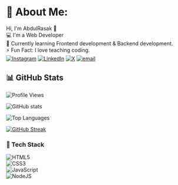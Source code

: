# 💫 About Me:
Hi, I'm AbdulRasak 👋<br>💻 I'm  a Web Developer<br>🌱 Currently learning Frontend development & Backend development.<br>⚡ Fun Fact: I love teaching coding. </br>
[![Instagram](https://img.shields.io/badge/Instagram-%23E4405F.svg?logo=Instagram&logoColor=white)](https://instagram.com/kamtechhub ) [![LinkedIn](https://img.shields.io/badge/LinkedIn-%230077B5.svg?logo=linkedin&logoColor=white)](https://linkedin.com/in/https://www.linkedin.com/in/kamoru-abdulrasak-574972354/) [![X](https://img.shields.io/badge/X-black.svg?logo=X&logoColor=white)](https://x.com/https://x.com/kamtechhub) [![email](https://img.shields.io/badge/Email-D14836?logo=gmail&logoColor=white)](mailto:rkamoru1@gmail.com) 

## 📊 GitHub Stats
![Profile Views](https://komarev.com/ghpvc/?username=abdul-rasak&color=blue&style=flat-square&label=Profile+Views)

![GitHub stats](https://github-readme-stats.vercel.app/api?username=abdul-rasak&show_icons=true&theme=radical)

![Top Languages](https://github-readme-stats.vercel.app/api/top-langs/?username=abdul-rasak&layout=compact&theme=radical)

[![GitHub Streak](https://github-readme-streak-stats.herokuapp.com?user=abdul-rasak&theme=radical&border_radius=6)](https://git.io/streak-stats)

### 🚀 Tech Stack
![HTML5](https://img.shields.io/badge/html5-%23E34F26.svg?style=for-the-badge&logo=html5&logoColor=white)  
![CSS3](https://img.shields.io/badge/css3-%231572B6.svg?style=for-the-badge&logo=css3&logoColor=white)  
![JavaScript](https://img.shields.io/badge/javascript-%23323330.svg?style=for-the-badge&logo=javascript&logoColor=%23F7DF1E)  
![NodeJS](https://img.shields.io/badge/node.js-6DA55F?style=for-the-badge&logo=node.js&logoColor=white)  


